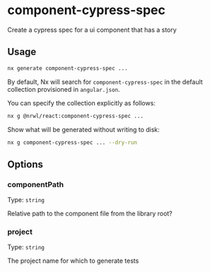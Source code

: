 # component-cypress-spec

Create a cypress spec for a ui component that has a story

## Usage

```bash
nx generate component-cypress-spec ...
```

By default, Nx will search for `component-cypress-spec` in the default collection provisioned in `angular.json`.

You can specify the collection explicitly as follows:

```bash
nx g @nrwl/react:component-cypress-spec ...
```

Show what will be generated without writing to disk:

```bash
nx g component-cypress-spec ... --dry-run
```

## Options

### componentPath

Type: `string`

Relative path to the component file from the library root?

### project

Type: `string`

The project name for which to generate tests
